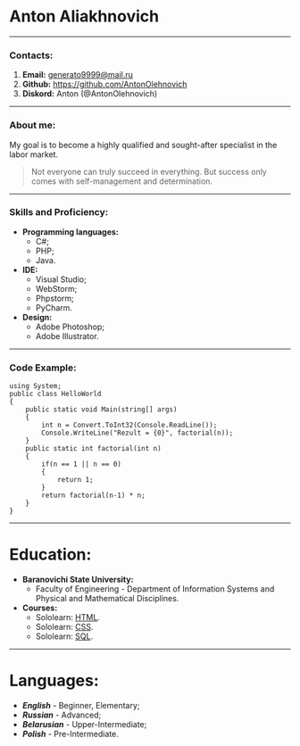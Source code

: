 # Anton Aliakhnovich
***
### Contacts:
1. **Email:** generato9999@mail.ru
2. **Github:** https://github.com/AntonOlehnovich
3. **Diskord:** Anton (@AntonOlehnovich)
***
### About me:  
My goal is to become a highly qualified and sought-after specialist in the labor market.  
>Not everyone can truly succeed in everything.
>But success only comes with self-management and determination.
***
### Skills and Proficiency:
*   **Programming languages:**
    *   C#;
    *   PHP;
    *   Java.
*   **IDE:**
    *   Visual Studio;
    *   WebStorm;
    *   Phpstorm;
    *   PyCharm.
*   **Design:**
    *   Adobe Photoshop;
    *   Adobe Illustrator.
***
### Code Example:
```
using System;
public class HelloWorld
{
    public static void Main(string[] args)
    {
        int n = Convert.ToInt32(Console.ReadLine());
        Console.WriteLine("Rezult = {0}", factorial(n));
    }
    public static int factorial(int n)
    {
        if(n == 1 || n == 0)
        {
            return 1;
        }
        return factorial(n-1) * n;
    }
}
```
***
# Education:
* **Baranovichi State University:**
    * Faculty of Engineering - Department of Information Systems and Physical and Mathematical Disciplines.
* **Courses:**
    * Sololearn: [HTML](https://www.sololearn.com/certificates/CT-ZBN9C4WL "HTML TUTORIAL").
    * Sololearn: [CSS](https://www.sololearn.com/certificates/CT-XCYL3IWP "CSS TUTORIAL").
    * Sololearn: [SQL](https://www.sololearn.com/certificates/CT-VWL9QSCB "SQL TUTORIAL").
***
# Languages:
* ***English*** - Beginner, Elementary;
* ***Russian*** - Advanced;
* ***Belarusian*** - Upper-Intermediate;
* ***Polish*** - Pre-Intermediate.